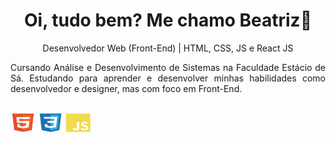 ## <h1 align="center"> Oi, tudo bem? Me chamo Beatriz👋 </h1>

<p align="center"> Desenvolvedor Web (Front-End) | HTML, CSS, JS e React JS </p>

<p align="justify">Cursando Análise e Desenvolvimento de Sistemas na Faculdade Estácio de Sá. Estudando para aprender e desenvolver minhas habilidades como desenvolvedor e designer, mas com foco em Front-End.</p>

<div style="display: inline_block"><br>
  
  <img align="center" alt="beaHTML" height="30" width="40" src="https://raw.githubusercontent.com/devicons/devicon/master/icons/html5/html5-original.svg">
  <img align="center" alt="beaCSS" height="30" width="40" src="https://raw.githubusercontent.com/devicons/devicon/master/icons/css3/css3-original.svg">
  <img align="center" alt="beaJS" height="30" width="40" src="https://raw.githubusercontent.com/devicons/devicon/master/icons/javascript/javascript-plain.svg"> </div>
